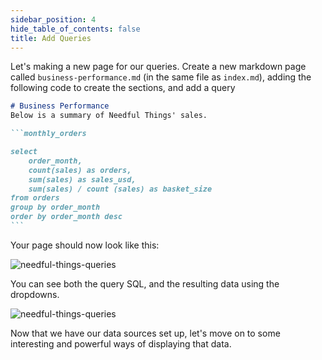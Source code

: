 ```yaml
---
sidebar_position: 4
hide_table_of_contents: false
title: Add Queries
---
```


Let's making a new page for our queries. Create a new markdown page called `business-performance.md` (in the same file as `index.md`), adding the following code to create the sections, and add a query

````markdown title="Add this to business-performance.md"
# Business Performance
Below is a summary of Needful Things' sales.

```monthly_orders

select
    order_month,
    count(sales) as orders,
    sum(sales) as sales_usd,
    sum(sales) / count (sales) as basket_size
from orders
group by order_month
order by order_month desc
```
````

Your page should now look like this:

<div style={{textAlign: 'center'}}>

![needful-things-queries](/img/tutorial-img/needful-things-queries-v2.png)

</div>

You can see both the query SQL, and the resulting data using the dropdowns.

<div style={{textAlign: 'center'}}>

![needful-things-queries](/img/tutorial-img/needful-things-explore-queries-v2.gif)

</div>

Now that we have our data sources set up, let's move on to some interesting and powerful ways of displaying that data.